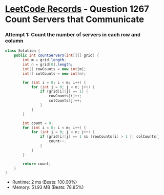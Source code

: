 # [LeetCode Records](../../README.md) - Question 1267 Count Servers that Communicate

### Attempt 1: Count the number of servers in each row and column
```java
class Solution {
    public int countServers(int[][] grid) {
        int m = grid.length;
        int n = grid[0].length;
        int[] rowCounts = new int[m];
        int[] colCounts = new int[n];

        for (int i = 0; i < m; i++) {
            for (int j = 0; j < n; j++) {
                if (grid[i][j] == 1) {
                    rowCounts[i]++;
                    colCounts[j]++;
                }
            }
        }

        int count = 0;
        for (int i = 0; i < m; i++) {
            for (int j = 0; j < n; j++) {
                if (grid[i][j] == 1 && (rowCounts[i] > 1 || colCounts[j] > 1)) {
                    count++;
                }
            }
        }

        return count;
    }
}
```
- Runtime: 2 ms (Beats: 100.00%)
- Memory: 51.93 MB (Beats: 78.85%)

<br>
